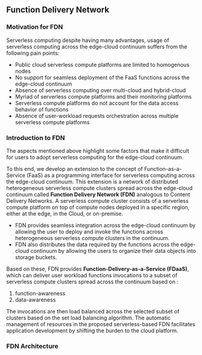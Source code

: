 ## Function Delivery Network

### Motivation for FDN
Serverless computing despite having many advantages, usage of serverless computing across the edge-cloud continuum suffers from the following pain points:
- Public cloud serverless compute platforms are limited to homogenous nodes
- No support for seamless deployment of the FaaS functions across the edge-cloud continuum
- Absence of serverless computing over multi-cloud and hybrid-cloud
- Myriad of serverless compute platforms and their monitoring platforms
- Serverless compute platforms do not account for the data access behavior of functions
- Absence of user-workload requests orchestration across multiple serverless compute platforms


### Introduction to FDN

The aspects mentioned above highlight some factors that make it difficult for users to adopt serverless computing for the edge-cloud continuum.

To this end, we develop an extension to the concept of Function-as-a-Service (FaaS) as a programming interface for serverless computing across the
edge-cloud continuum. This extension is a network of distributed heterogeneous serverless compute clusters spread across the edge-cloud continuum 
called **Function Delivery Network (FDN)** analogous to Content Delivery Networks. A serverless compute cluster consists of a serverless compute platform on top
of compute nodes deployed in a specific region, either at the edge, in the Cloud, or on-premise. 
- FDN provides seamless integration across the edge-cloud continuum by allowing the user to deploy and invoke the functions across heterogeneous serverless compute clusters in the continuum. 
- FDN also distributes the data required by the functions across the edge-cloud continuum by allowing the users to organize their data objects into storage buckets.

Based on these, FDN provides **Function-Delivery-as-a-Service (FDaaS)**, which can deliver user workload functions invocations to a subset of serverless compute clusters spread across the
continuum based on :
1) function-awareness 
2) data-awareness

The invocations are then load balanced across the selected subset of clusters based on the set load balancing algorithm. The automatic management of 
resources in the proposed serverless-based FDN facilitates application development by shifting the burden to the cloud platform.

### FDN Architecture
